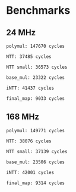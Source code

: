 
# Benchmarks

## 24 MHz
```
polymul: 147670 cycles

NTT: 37485 cycles

NTT small: 36573 cycles

base_mul: 23322 cycles

iNTT: 41437 cycles

final_map: 9033 cycles
```

## 168 MHz
```
polymul: 149771 cycles

NTT: 38076 cycles

NTT small: 37139 cycles

base_mul: 23506 cycles

iNTT: 42001 cycles

final_map: 9314 cycles
```

